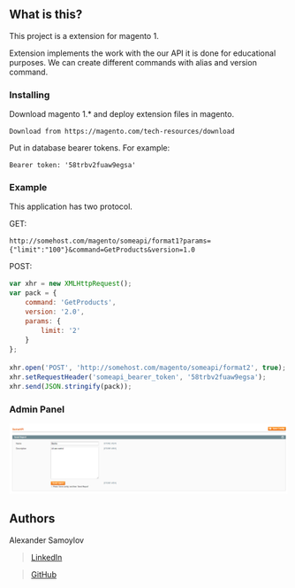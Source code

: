 ## What is this?

This project is a extension for magento 1.

Extension implements the work with the our API it is done for educational purposes.
We can create different commands with alias and version command. 

### Installing

Download magento 1.* and deploy extension files in magento.

```
Download from https://magento.com/tech-resources/download
```

Put in database bearer tokens. For example:

```
Bearer token: '58trbv2fuaw9egsa'
```

### Example

This application has two protocol.

GET:
```
http://somehost.com/magento/someapi/format1?params={"limit":"100"}&command=GetProducts&version=1.0
```

POST:
```javascript
var xhr = new XMLHttpRequest();
var pack = {
    command: 'GetProducts',
    version: '2.0',
    params: {
        limit: '2'
    }
};

xhr.open('POST', 'http://somehost.com/magento/someapi/format2', true);
xhr.setRequestHeader('someapi_bearer_token', '58trbv2fuaw9egsa');
xhr.send(JSON.stringify(pack));
```

### Admin Panel 
![alt text](https://raw.githubusercontent.com/a-samoylov/Cool-Vendor/master/Screenshots/UI_Admin.png)

## Authors

Alexander Samoylov
> [LinkedIn](https://www.linkedin.com/in/alexander-samoylov/)

> [GitHub](https://github.com/a-samoylov)
